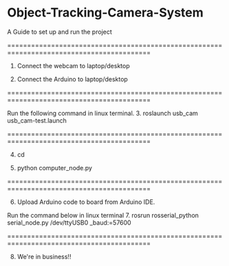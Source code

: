 # Object-Tracking-Camera-System

A Guide to set up and run the project

==========================================================================================

1. Connect the webcam to laptop/desktop

2. Connect the Arduino to laptop/desktop

==========================================================================================

Run the following command in linux terminal.
3. roslaunch usb_cam usb_cam-test.launch

==========================================================================================

4. cd <Directory in which the code resides>

5. python computer_node.py

==========================================================================================

6. Upload Arduino code to board from Arduino IDE.

Run the command below in linux terminal
7. rosrun rosserial_python serial_node.py /dev/ttyUSB0 _baud:=57600

==========================================================================================

8. We're in business!!
